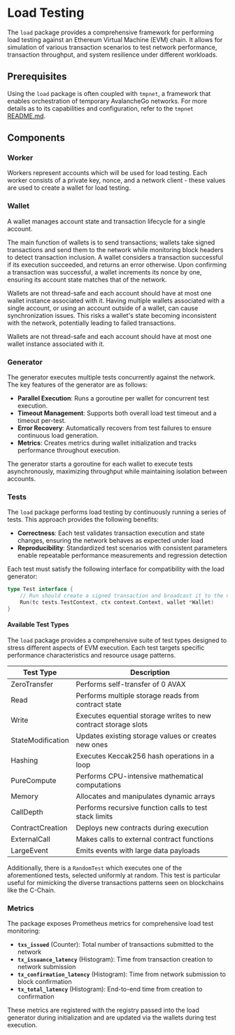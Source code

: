 # Load Testing

The `load` package provides a comprehensive framework for performing load testing 
against an Ethereum Virtual Machine (EVM) chain. It allows for simulation of various
transaction scenarios to test network performance, transaction throughput, and system
resilience under different workloads.

## Prerequisites

Using the `load` package is often coupled with `tmpnet`, a framework that
enables orchestration of temporary AvalancheGo networks. For more details as to
its capabilities and configuration, refer to the `tmpnet` [README.md](../fixture/tmpnet/README.md).

## Components

### Worker

Workers represent accounts which will be used for load testing. Each worker consists of a private key, nonce, and a network client - these values are used to create a wallet for load testing.

### Wallet

A wallet manages account state and transaction lifecycle for a single account.

The main function of wallets is to send transactions; wallets take signed transactions
and send them to the network while monitoring block headers to detect transaction inclusion. A wallet
considers a transaction successful if its execution succeeded, and returns an error otherwise. 
Upon confirming a transaction was successful, a wallet increments its nonce by one, ensuring its account
state matches that of the network.

Wallets are not thread-safe and each account should have at most one wallet
instance associated with it. Having multiple wallets associated with a single 
account, or using an account outside of a wallet, can cause synchronization 
issues. This risks a wallet's state becoming inconsistent with the network, 
potentially leading to failed transactions.

Wallets are not thread-safe and each account should have at most one wallet instance associated with it.

### Generator

The generator executes multiple tests concurrently against the network. The key features of the 
generator are as follows:

- **Parallel Execution**: Runs a goroutine per wallet for concurrent test execution.
- **Timeout Management**: Supports both overall load test timeout and a timeout per-test.
- **Error Recovery**: Automatically recovers from test failures to ensure continuous load generation.
- **Metrics**: Creates metrics during wallet initialization and tracks performance throughout execution.

The generator starts a goroutine for each wallet to execute tests asynchronously, maximizing throughput while maintaining isolation between accounts.

### Tests

The `load` package performs load testing by continuously running a series of tests. This approach provides the following benefits:

- **Correctness**: Each test validates transaction execution and state changes, ensuring the network behaves as expected under load
- **Reproducibility**: Standardized test scenarios with consistent parameters enable repeatable performance measurements and regression detection

Each test must satisfy the following interface for compatibility with the load generator:

```go
type Test interface {
    // Run should create a signed transaction and broadcast it to the network via wallet.
    Run(tc tests.TestContext, ctx context.Context, wallet *Wallet)
}
```

#### Available Test Types

The `load` package provides a comprehensive suite of test types designed to stress different aspects of EVM execution. Each test targets specific performance characteristics and resource usage patterns.

| Test Type         | Description                                                     |
| ----------------- | --------------------------------------------------------------- |
| ZeroTransfer      | Performs self-transfer of 0 AVAX                                |
| Read              | Performs multiple storage reads from contract state             |
| Write             | Executes equential storage writes to new contract storage slots |
| StateModification | Updates existing storage values or creates new ones             |
| Hashing           | Executes Keccak256 hash operations in a loop                    |
| PureCompute       | Performs CPU-intensive mathematical computations                |
| Memory            | Allocates and manipulates dynamic arrays                        |
| CallDepth         | Performs recursive function calls to test stack limits          |
| ContractCreation  | Deploys new contracts during execution                          |
| ExternalCall      | Makes calls to external contract functions                      |
| LargeEvent        | Emits events with large data payloads                           |

Additionally, there is a `RandomTest` which executes one of the aforementioned tests, selected uniformly at random.
This test is particular useful for mimicking the diverse transactions patterns seen on blockchains like the C-Chain.

### Metrics

The package exposes Prometheus metrics for comprehensive load test monitoring:

- **`txs_issued`** (Counter): Total number of transactions submitted to the network
- **`tx_issuance_latency`** (Histogram): Time from transaction creation to network submission
- **`tx_confirmation_latency`** (Histogram): Time from network submission to block confirmation  
- **`tx_total_latency`** (Histogram): End-to-end time from creation to confirmation

These metrics are registered with the registry passed into the load generator during initialization and are updated via the wallets during test execution.

